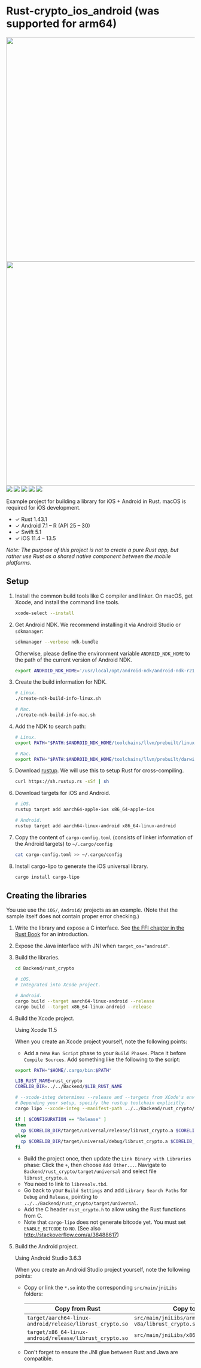 Rust-crypto_ios_android (was supported for arm64)
================

<img src="https://raw.githubusercontent.com/tungthanhnguyen/Rust-crypto_ios_android/master/Screenshoots/iOS.png" height=600 /> <img src="https://raw.githubusercontent.com/tungthanhnguyen/Rust-crypto_ios_android/master/Screenshoots/Android.png" height=600 /> <img src="https://raw.githubusercontent.com/tungthanhnguyen/Rust-crypto_ios_android/master/Screenshoots/macOS.png" /> <img src="https://raw.githubusercontent.com/tungthanhnguyen/Rust-crypto_ios_android/master/Screenshoots/Linux.png" /> <img src="https://raw.githubusercontent.com/tungthanhnguyen/Rust-crypto_ios_android/master/Screenshoots/Win32.png" /> <img src="https://raw.githubusercontent.com/tungthanhnguyen/Rust-crypto_ios_android/master/Screenshoots/Windows-UWP.png" /> <img src="https://raw.githubusercontent.com/tungthanhnguyen/Rust-crypto_ios_android/master/Screenshoots/WebAssembly.png" />

Example project for building a library for iOS + Android in Rust. macOS is
required for iOS development.

* ✓ Rust 1.43.1
* ✓ Android 7.1 – R (API 25 – 30)
* ✓ Swift 5.1
* ✓ iOS 11.4 – 13.5

*Note: The purpose of this project is not to create a pure Rust app, but rather
use Rust as a shared native component between the mobile platforms.*

Setup
-----

1. Install the common build tools like C compiler and linker. On macOS, get
    Xcode, and install the command line tools.

    ```sh
    xcode-select --install
    ```

2. Get Android NDK. We recommend installing it via Android Studio or
    `sdkmanager`:

    ```sh
    sdkmanager --verbose ndk-bundle
    ```

    Otherwise, please define the environment variable `ANDROID_NDK_HOME` to the
    path of the current version of Android NDK.

    ```sh
    export ANDROID_NDK_HOME='/usr/local/opt/android-ndk/android-ndk-r21b/'
    ```

3. Create the build information for NDK.

    ```sh
    # Linux.
    ./create-ndk-build-info-linux.sh

    # Mac.
    ./create-ndk-build-info-mac.sh
    ```

4. Add the NDK to search path:

    ```sh
    # Linux.
    export PATH="$PATH:$ANDROID_NDK_HOME/toolchains/llvm/prebuilt/linux-x86_64/bin"

    # Mac.
    export PATH="$PATH:$ANDROID_NDK_HOME/toolchains/llvm/prebuilt/darwin-x86_64/bin"
    ```

5. Download [rustup](https://www.rustup.rs/). We will use this to setup Rust for
   cross-compiling.

    ```sh
    curl https://sh.rustup.rs -sSf | sh
    ```

6. Download targets for iOS and Android.

    ```sh
    # iOS.
    rustup target add aarch64-apple-ios x86_64-apple-ios

    # Android.
    rustup target add aarch64-linux-android x86_64-linux-android
    ```

7. Copy the content of `cargo-config.toml` (consists of linker information of
   the Android targets) to `~/.cargo/config`

    ```sh
    cat cargo-config.toml >> ~/.cargo/config
    ```

8. Install cargo-lipo to generate the iOS universal library.

    ```sh
    cargo install cargo-lipo
    ```

Creating the libraries
----------------------

You use use the `iOS/`, `Android/` projects as an example. (Note that the sample itself
does not contain proper error checking.)

1. Write the library and expose a C interface. See [the FFI chapter in the Rust
   Book](http://doc.rust-lang.org/book/ffi.html) for an introduction.

2. Expose the Java interface with JNI when `target_os="android"`.

3. Build the libraries.

    ```sh
    cd Backend/rust_crypto

    # iOS.
    # Integrated into Xcode project.

    # Android.
    cargo build --target aarch64-linux-android --release
    cargo build --target x86_64-linux-android --release
    ```

4. Build the Xcode project.

    Using Xcode 11.5

    When you create an Xcode project yourself, note the following points:
    * Add a new `Run Script` phase to your `Build Phases`. Place it before `Compile Sources`. Add something like the following to the script:

    ```sh
    export PATH="$HOME/.cargo/bin:$PATH"

    LIB_RUST_NAME=rust_crypto
    CORELIB_DIR=../../Backend/$LIB_RUST_NAME

    # --xcode-integ determines --release and --targets from XCode's env vars.
    # Depending your setup, specify the rustup toolchain explicitly.
    cargo lipo --xcode-integ --manifest-path ../../Backend/rust_crypto/Cargo.toml

    if [ $CONFIGURATION == "Release" ]
    then
      cp $CORELIB_DIR/target/universal/release/librust_crypto.a $CORELIB_DIR/target/universal
    else
      cp $CORELIB_DIR/target/universal/debug/librust_crypto.a $CORELIB_DIR/target/universal
    fi
    ```
    * Build the project once, then update the `Link Binary with Libraries` phase: Click the `+`, then choose `Add Other...`. Navigate to `Backend/rust_crypto/target/universal` and select file `librust_crypto.a`.
    * You need to link to `libresolv.tbd`.
    * Go back to your `Build Settings` and add `Library Search Paths` for `Debug` and `Release`, pointing to `../../Backend/rust_crypto/target/universal`.
    * Add the C header `rust_crypto.h` to allow using the Rust functions from C.
    * Note that `cargo-lipo` does not generate bitcode yet. You must set
      `ENABLE_BITCODE` to `NO`. (See also <http://stackoverflow.com/a/38488617>)

5. Build the Android project.

    Using Android Studio 3.6.3

    When you create an Android Studio project yourself, note the following
    points:

    * Copy or link the `*.so` into the corresponding `src/main/jniLibs` folders:

        Copy from Rust | Copy to Android
        ---|---
        `target/aarch64-linux-android/release/librust_crypto.so` | `src/main/jniLibs/arm64-v8a/librust_crypto.so`
        `target/x86_64-linux-android/release/librust_crypto.so` | `src/main/jniLibs/x86_64/librust_crypto.so`

    * Don't forget to ensure the JNI glue between Rust and Java are compatible.
